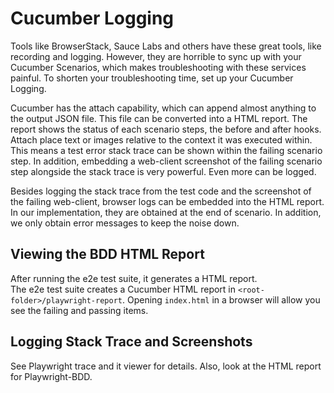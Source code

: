 # Cucumber Logging

Tools like BrowserStack, Sauce Labs and others have these great tools, like
recording and logging.  However, they are horrible to sync up with your
Cucumber Scenarios, which makes troubleshooting with these services painful.
To shorten your troubleshooting time, set up your Cucumber Logging.

Cucumber has the attach capability, which can append almost anything to the
output JSON file.  This file can be converted into a HTML report.  The report
shows the status of each scenario steps, the before and after hooks.  Attach
place text or images relative to the context it was executed within.  This means
a test error stack trace can be shown within the failing scenario step.  In
addition, embedding a web-client screenshot of the failing scenario step
alongside the stack trace is very powerful.  Even more can be logged.

Besides logging the stack trace from the test code and the screenshot of the
failing web-client, browser logs can be embedded into the HTML report.  
In our implementation, they are obtained at the end of scenario.  In addition,
we only obtain error messages to keep the noise down.

## Viewing the BDD HTML Report

After running the e2e test suite, it generates a HTML report.  
The e2e test suite creates a Cucumber HTML report in
`<root-folder>/playwright-report`.  Opening `index.html` in a browser will
allow you see the failing and passing items.

<!-- TODO need to add a failing test to describe here. -->

## Logging Stack Trace and Screenshots

See Playwright trace and it viewer for details. Also, look at the HTML report for Playwright-BDD.

